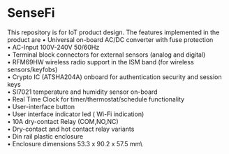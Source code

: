 # SenseFi
This repository is for IoT product design. The features implemented in the product are
• Universal on-board AC/DC converter with fuse protection \
• AC-Input 100V-240V 50/60Hz\
• Terminal block connectors for external sensors (analog and digital)\
• RFM69HW wireless radio support in the ISM band (for wireless sensors/keyfobs)\
• Crypto IC (ATSHA204A) onboard for authentication security and session keys\
• SI7021 temperature and humidity sensor on-board\
• Real Time Clock for timer/thermostat/schedule functionality\
• User-interface button\
• User interface indicator led ( Wi-Fi indication)\
• 10A dry-contact Relay (COM,NO,NC)\
• Dry-contact and hot contact relay variants\
• Din rail plastic enclosure\
• Enclosure dimensions 53.3 x 90.2 x 57.5 mm\
